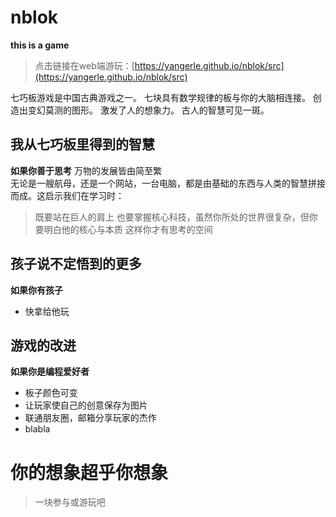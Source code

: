 # nblok
**this is a game**
>点击链接在web端游玩：[https://yangerle.github.io/nblok/src](https://yangerle.github.io/nblok/src)

七巧板游戏是中国古典游戏之一。
七块具有数学规律的板与你的大脑相连接。
创造出变幻莫测的图形。
激发了人的想象力。
古人的智慧可见一斑。
## 我从七巧板里得到的智慧
**如果你善于思考**
万物的发展皆由简至繁  
无论是一艘航母，还是一个网站，一台电脑，都是由基础的东西与人类的智慧拼接而成。这启示我们在学习时：
>既要站在巨人的肩上
>也要掌握核心科技，虽然你所处的世界很复杂，但你要明白他的核心与本质
>这样你才有思考的空间

## 孩子说不定悟到的更多
**如果你有孩子**
* 快拿给他玩

## 游戏的改进
**如果你是编程爱好者**
* 板子颜色可变
* 让玩家使自己的创意保存为图片
* 联通朋友圈，邮箱分享玩家的杰作 
* blabla

# 你的想象超乎你想象
>一块参与或游玩吧
